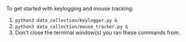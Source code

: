 To get started with keylogging and mouse tracking:

1. `python3 data_collection/keylogger.py &`
2. `python3 data_collection/mouse_tracker.py &`
3. Don't close the terminal window(s) you ran these commands from.

